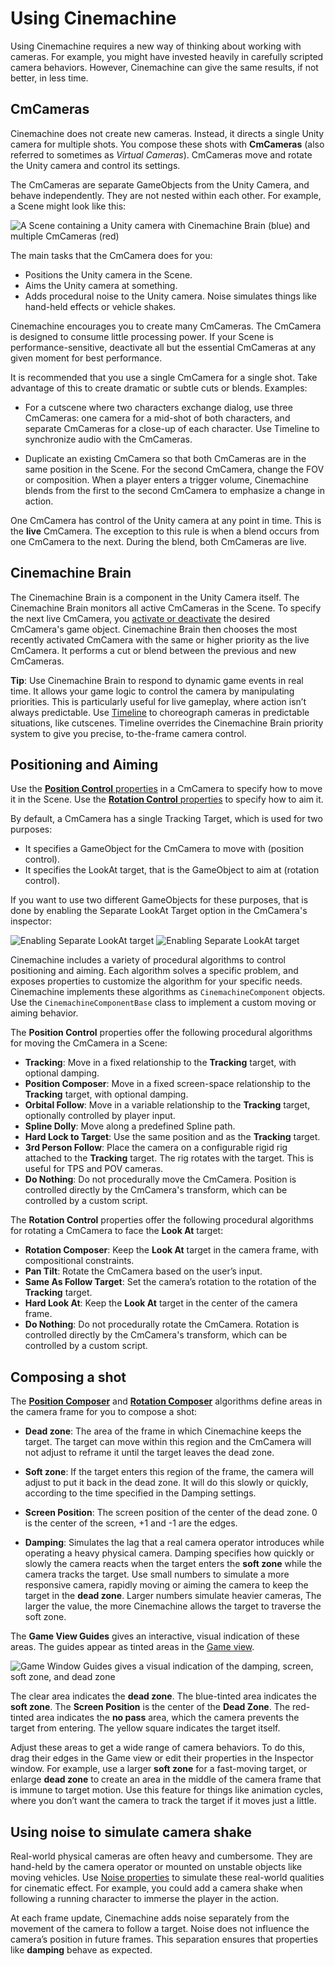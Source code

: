 # Using Cinemachine

Using Cinemachine requires a new way of thinking about working with cameras. For example, you might have invested heavily in carefully scripted camera behaviors. However, Cinemachine can give the same results, if not better, in less time.


## CmCameras

Cinemachine does not create new cameras. Instead, it directs a single Unity camera for multiple shots. You compose these shots with __CmCameras__ (also referred to sometimes as _Virtual Cameras_).  CmCameras move and rotate the Unity camera and control its settings.

The CmCameras are separate GameObjects from the Unity Camera, and behave independently. They are not nested within each other. For example, a Scene might look like this:

![A Scene containing a Unity camera with Cinemachine Brain (blue) and multiple CmCameras (red)](images/CinemachineSceneHierarchy.png)

The main tasks that the CmCamera does for you:

* Positions the Unity camera in the Scene.
* Aims the Unity camera at something.
* Adds procedural noise to the Unity camera. Noise simulates things like hand-held effects or vehicle shakes.

Cinemachine encourages you to create many CmCameras. The CmCamera is designed to consume little processing power. If your Scene is performance-sensitive, deactivate all but the essential CmCameras at any given moment for best performance.

It is recommended that you use a single CmCamera for a single shot. Take advantage of this to create dramatic or subtle cuts or blends. Examples:

* For a cutscene where two characters exchange dialog, use three CmCameras: one camera for a mid-shot of both characters, and separate CmCameras for a close-up of each character. Use Timeline to synchronize audio with the CmCameras.

* Duplicate an existing CmCamera so that both CmCameras are in the same position in the Scene. For the second CmCamera, change the FOV or composition. When a player enters a trigger volume, Cinemachine blends from the first to the second CmCamera to emphasize a change in action.

One CmCamera has control of the Unity camera at any point in time. This is the __live__ CmCamera. The exception to this rule is when a blend occurs from one CmCamera to the next. During the blend, both CmCameras are live.

## Cinemachine Brain

The Cinemachine Brain is a component in the Unity Camera itself. The Cinemachine Brain monitors all active CmCameras in the Scene. To specify the next live CmCamera, you [activate or deactivate](https://docs.unity3d.com/Manual/DeactivatingGameObjects.html) the desired CmCamera's game object. Cinemachine Brain then chooses the most recently activated CmCamera with the same or higher priority as the live CmCamera. It performs a cut or blend between the previous and new CmCameras.

**Tip**: Use Cinemachine Brain to respond to dynamic game events in real time. It allows your game logic to control the camera by manipulating priorities. This is particularly useful for live gameplay, where action isn’t always predictable. Use [Timeline](CinemachineTimeline.md) to choreograph cameras in predictable situations, like cutscenes. Timeline overrides the Cinemachine Brain priority system to give you precise, to-the-frame camera control.

## Positioning and Aiming

Use the [__Position Control__ properties](CinemachineVirtualCameraBody.md) in a CmCamera to specify how to move it in the Scene. Use the [__Rotation Control__ properties](CinemachineVirtualCameraAim.md) to specify how to aim it.

By default, a CmCamera has a single Tracking Target, which is used for two purposes:

* It specifies a GameObject for the CmCamera to move with (position control).
* It specifies the LookAt target, that is the GameObject to aim at (rotation control).

If you want to use two different GameObjects for these purposes, that is done by enabling the Separate LookAt Target option in the CmCamera's inspector: 

![Enabling Separate LookAt target](images/SeparateLookAtTarget.png)
![Enabling Separate LookAt target](images/SeparateLookAtTarget2.png)

Cinemachine includes a variety of procedural algorithms to control positioning and aiming. Each algorithm solves a specific problem, and exposes properties to customize the algorithm for your specific needs. Cinemachine implements these algorithms as `CinemachineComponent` objects. Use the `CinemachineComponentBase` class to implement a custom moving or aiming behavior.

The __Position Control__ properties offer the following procedural algorithms for moving the CmCamera in a Scene:

* __Tracking__: Move in a fixed relationship to the __Tracking__ target, with optional damping.
* __Position Composer__: Move in a fixed screen-space relationship to the __Tracking__ target, with optional damping.
* __Orbital Follow__: Move in a variable relationship to the __Tracking__ target, optionally controlled by player input.
* __Spline Dolly__: Move along a predefined Spline path.
* __Hard Lock to Target__: Use the same position and as the __Tracking__ target.
* __3rd Person Follow__: Place the camera on a configurable rigid rig attached to the __Tracking__ target.  The rig rotates with the target.  This is useful for TPS and POV cameras.
* __Do Nothing__: Do not procedurally move the CmCamera.  Position is controlled directly by the CmCamera's transform, which can be controlled by a custom script.

The __Rotation Control__ properties offer the following procedural algorithms for rotating a CmCamera to face the __Look At__ target:

* __Rotation Composer__: Keep the __Look At__ target in the camera frame, with compositional constraints.
* __Pan Tilt__: Rotate the CmCamera based on the user’s input.
* __Same As Follow Target__: Set the camera’s rotation to the rotation of the __Tracking__ target.
* __Hard Look At__: Keep the __Look At__ target in the center of the camera frame.
* __Do Nothing__: Do not procedurally rotate the CmCamera.  Rotation is controlled directly by the CmCamera's transform, which can be controlled by a custom script.


## Composing a shot

The [__Position Composer__](CinemachinePositionComposer.md) and [__Rotation Composer__](CinemachineRotationComposer.md) algorithms define areas in the camera frame for you to compose a shot:

* __Dead zone__: The area of the frame in which Cinemachine keeps the target. The target can move within this region and the CmCamera will not adjust to reframe it until the target leaves the dead zone.

* __Soft zone__: If the target enters this region of the frame, the camera will adjust to put it back in the dead zone. It will do this slowly or quickly, according to the time specified in the Damping settings.

* __Screen Position__: The screen position of the center of the dead zone.  0 is the center of the screen, +1 and -1 are the edges.

* __Damping__: Simulates the lag that a real camera operator introduces while operating a heavy physical camera. Damping specifies how quickly or slowly the camera reacts when the target enters the __soft zone__ while the camera tracks the target. Use small numbers to simulate a more responsive camera, rapidly moving or aiming the camera to keep the target in the __dead zone__. Larger numbers simulate heavier cameras, The larger the value, the more Cinemachine allows the target to traverse the soft zone.

The __Game View Guides__ gives an interactive, visual indication of these areas. The guides appear as tinted areas in the [Game view](https://docs.unity3d.com/Manual/GameView.html).

![Game Window Guides gives a visual indication of the damping, screen, soft zone, and dead zone](images/CinemachineGameWindowGuides.png)

The clear area indicates the __dead zone__. The blue-tinted area indicates the __soft zone__. The __Screen Position__ is the center of the __Dead Zone__. The red-tinted area indicates the __no pass__ area, which the camera prevents the target from entering. The yellow square indicates the target itself.

Adjust these areas to get a wide range of camera behaviors. To do this, drag their edges in the Game view or edit their properties in the Inspector window. For example, use a larger __soft zone__ for a fast-moving target, or enlarge __dead zone__ to create an area in the middle of the camera frame that is immune to target motion. Use this feature for things like animation cycles, where you don’t want the camera to track the target if it moves just a little.

## Using noise to simulate camera shake

Real-world physical cameras are often heavy and cumbersome. They are hand-held by the camera operator or mounted on unstable objects like moving vehicles. Use [Noise properties](CinemachineNoiseProfiles.md) to simulate these real-world qualities for cinematic effect. For example, you could add a camera shake when following a running character to immerse the player in the action.

At each frame update, Cinemachine adds noise separately from the movement of the camera to follow a target. Noise does not influence the camera’s position in future frames. This separation ensures that properties like __damping__ behave as expected.